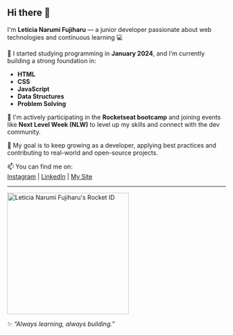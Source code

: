 ## Hi there 👋

I'm **Leticia Narumi Fujiharu** — a junior developer passionate about web technologies and continuous learning 💻

🌱 I started studying programming in **January 2024**, and I’m currently building a strong foundation in:  
- **HTML**
- **CSS**
- **JavaScript**
- **Data Structures**
- **Problem Solving**

🚀 I'm actively participating in the **Rocketseat bootcamp** and joining events like **Next Level Week (NLW)** to level up my skills and connect with the dev community.

🎯 My goal is to keep growing as a developer, applying best practices and contributing to real-world and open-source projects.

📫 You can find me on:  
[Instagram](https://www.instagram.com/narumi.ink) | [LinkedIn](https://www.linkedin.com/in/leticia-narumi-fujiharu-7957a0283/) | [My Site](https://leticianarumi.github.io/Narumi.ink/)

---

<a href="https://app.rocketseat.com.br/me/leticia-narumi-fujiharu-05390">
  <img src="https://app.rocketseat.com.br/api/rocketid/share?slug=leticia-narumi-fujiharu-05390&type=card" width="280" alt="Leticia Narumi Fujiharu's Rocket ID"/>
</a>

✨ *“Always learning, always building.”*
